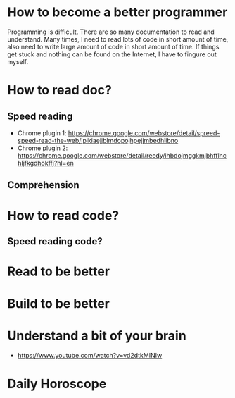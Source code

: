 # How to become a better programmer

Programming is difficult. There are so many documentation to read and understand. Many times,
I need to read lots of code in short amount of time, also need to write large amount of code in short amount
of time. If things get stuck and nothing can be found on the Internet, I have to fingure out myself.


# How to read doc?


## Speed reading
* Chrome plugin 1: https://chrome.google.com/webstore/detail/spreed-speed-read-the-web/ipikiaejjblmdopojhpejjmbedhlibno
* Chrome plugin 2: https://chrome.google.com/webstore/detail/reedy/ihbdojmggkmjbhfflnchljfkgdhokffj?hl=en

## Comprehension


# How to read code?


## Speed reading code?



# Read to be better

# Build to be better

# Understand a bit of your brain
* https://www.youtube.com/watch?v=vd2dtkMINIw

# Daily Horoscope
